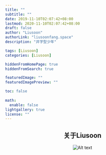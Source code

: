```yaml
---
title: ""
subtitle: ""
date: 2019-11-10T02:07:42+08:00
lastmod: 2020-11-10T02:07:42+08:00
draft: false
author: "Liusoon"
authorLink: "liusoonfang.space"
description: "井字型少年"

tags: [Liusoon]
categories: [Liusoon]

hiddenFromHomePage: true
hiddenFromSearch: true

featuredImage: ""
featuredImagePreview: ""

toc: false
  
math:
  enable: false
lightgallery: true
license: ""
---
```


<!--more-->
 <div class="page home"{{ if ne $posts.enable false }} posts{{ end }}></div>

<center> <h2><center> 关于Liusoon</center></h2>

![Alt text](https://cdn.jsdelivr.net/gh/liusoon/images/20201110181319.png)

